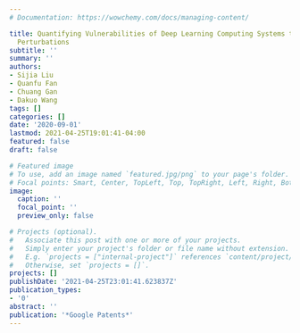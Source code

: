 ```yaml
---
# Documentation: https://wowchemy.com/docs/managing-content/

title: Quantifying Vulnerabilities of Deep Learning Computing Systems to Adversarial
  Perturbations
subtitle: ''
summary: ''
authors:
- Sijia Liu
- Quanfu Fan
- Chuang Gan
- Dakuo Wang
tags: []
categories: []
date: '2020-09-01'
lastmod: 2021-04-25T19:01:41-04:00
featured: false
draft: false

# Featured image
# To use, add an image named `featured.jpg/png` to your page's folder.
# Focal points: Smart, Center, TopLeft, Top, TopRight, Left, Right, BottomLeft, Bottom, BottomRight.
image:
  caption: ''
  focal_point: ''
  preview_only: false

# Projects (optional).
#   Associate this post with one or more of your projects.
#   Simply enter your project's folder or file name without extension.
#   E.g. `projects = ["internal-project"]` references `content/project/deep-learning/index.md`.
#   Otherwise, set `projects = []`.
projects: []
publishDate: '2021-04-25T23:01:41.623837Z'
publication_types:
- '0'
abstract: ''
publication: '*Google Patents*'
---
```

